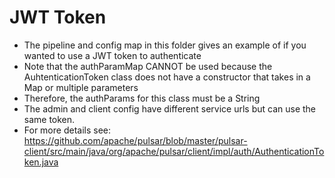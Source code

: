 # JWT Token 
* The pipeline and config map in this folder gives an example of if you wanted to use a JWT token to authenticate 
* Note that the authParamMap CANNOT be used because the AuhtenticationToken class does not have a constructor that takes in a Map or multiple parameters
* Therefore, the authParams for this class must be a String
* The admin and client config have different service urls but can use the same token.
* For more details see: https://github.com/apache/pulsar/blob/master/pulsar-client/src/main/java/org/apache/pulsar/client/impl/auth/AuthenticationToken.java
